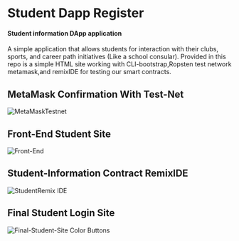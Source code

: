 # Student Dapp Register

#### Student information DApp application
 A simple application that allows students for interaction with their clubs, sports, and career path initiatives (Like a school consular).
Provided in this repo is a simple HTML site working with CLI-bootstrap,Ropsten test network metamask,and remixIDE for testing our smart contracts.



## MetaMask Confirmation With Test-Net
![MetaMaskTestnet](https://user-images.githubusercontent.com/59753390/150194073-ea969353-df85-4766-88ad-b886fcb0a568.JPG)

## Front-End Student Site
![Front-End](https://user-images.githubusercontent.com/59753390/150194095-d62a749f-be6d-4418-8c5e-dfb93c4a382c.png)

## Student-Information Contract RemixIDE
![StudentRemix IDE](https://user-images.githubusercontent.com/59753390/150206675-349f4fb8-27dc-4c17-9129-7f3426b108a2.JPG)

## Final Student Login Site
![Final-Student-Site Color Buttons](https://user-images.githubusercontent.com/59753390/150206865-05bd894c-ce91-44cd-a1b4-62bd3e70d3ae.JPG)
